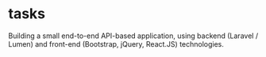 # tasks
Building a small end-to-end API-based application, using backend (Laravel / Lumen) and front-end (Bootstrap, jQuery, React.JS) technologies.
